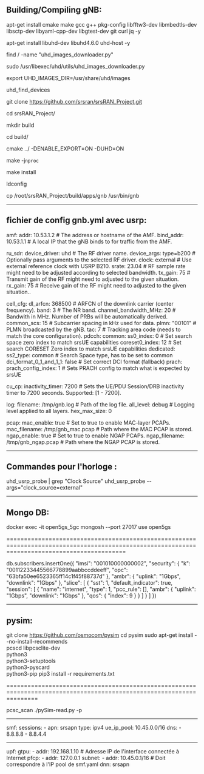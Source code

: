 Building/Compiling gNB:
-------------------------------------------------------------------------------------------------------------------------------------
apt-get install cmake make gcc g++ pkg-config libfftw3-dev libmbedtls-dev libsctp-dev libyaml-cpp-dev libgtest-dev git curl jq -y

apt-get install libuhd-dev libuhd4.6.0 uhd-host -y

find /  -name "uhd_images_downloader.py"

sudo /usr/libexec/uhd/utils/uhd_images_downloader.py

export UHD_IMAGES_DIR=/usr/share/uhd/images

uhd_find_devices

git clone https://github.com/srsran/srsRAN_Project.git

cd srsRAN_Project/

mkdir build

cd build/

cmake ../ -DENABLE_EXPORT=ON -DUHD=ON

make -j`nproc`

make install

ldconfig

cp /root/srsRAN_Project/build/apps/gnb /usr/bin/gnb

------------------------------------------------------------------------------------------------------------------
fichier de config gnb.yml avec usrp:
------------------------------------------------------------------------------------------------------------------
amf:
  addr: 10.53.1.2                  # The address or hostname of the AMF.
  bind_addr: 10.53.1.1             # A local IP that the gNB binds to for traffic from the AMF.

ru_sdr:
  device_driver: uhd                # The RF driver name.
  device_args: type=b200            # Optionally pass arguments to the selected RF driver.
  clock: external                   # Use external reference clock with USRP B210.
  srate: 23.04                      # RF sample rate might need to be adjusted according to selected bandwidth.
  tx_gain: 75                       # Transmit gain of the RF might need to adjusted to the given situation.
  rx_gain: 75                       # Receive gain of the RF might need to adjusted to the given situation.. 

cell_cfg:
  dl_arfcn: 368500                  # ARFCN of the downlink carrier (center frequency).
  band: 3                           # The NR band.
  channel_bandwidth_MHz: 20         # Bandwith in MHz. Number of PRBs will be automatically derived.
  common_scs: 15                    # Subcarrier spacing in kHz used for data.
  plmn: "00101"                     # PLMN broadcasted by the gNB.
  tac: 7                            # Tracking area code (needs to match the core configuration).
  pdcch:
    common:
      ss0_index: 0                  # Set search space zero index to match srsUE capabilities
      coreset0_index: 12            # Set search CORESET Zero index to match srsUE capabilities
    dedicated:
      ss2_type: common              # Search Space type, has to be set to common
      dci_format_0_1_and_1_1: false # Set correct DCI format (fallback)
  prach:
    prach_config_index: 1           # Sets PRACH config to match what is expected by srsUE

cu_cp:
  inactivity_timer: 7200            # Sets the UE/PDU Session/DRB inactivity timer to 7200 seconds. Supported: [1 - 7200].

log:
  filename: /tmp/gnb.log            # Path of the log file.
  all_level: debug                   # Logging level applied to all layers.
  hex_max_size: 0

pcap:
  mac_enable: true                 # Set to true to enable MAC-layer PCAPs.
  mac_filename: /tmp/gnb_mac.pcap   # Path where the MAC PCAP is stored.
  ngap_enable: true                # Set to true to enable NGAP PCAPs.
  ngap_filename: /tmp/gnb_ngap.pcap # Path where the NGAP PCAP is stored.
  
--------------------------------------------------------------------------------------------------------------------------------------------
Commandes pour l'horloge :
--------------------------------------------------------------------------------------------------------------------------------------------
uhd_usrp_probe | grep "Clock Source"
uhd_usrp_probe --args="clock_source=external"

----------------------------------------------------------------------------------------------------------------------------------------------
Mongo DB:
----------------------------------------------------------------------------------------------------------------------------------------------
docker exec -it open5gs_5gc mongosh --port 27017
use open5gs

==============================================================================================================================================

db.subscribers.insertOne({
  "imsi": "001010000000002",
  "security": {
    "k": "00112233445566778899aabbccddeeff",
    "opc": "63bfa50ee6523365ff14c1f45f88737d"
  },
  "ambr": {
    "uplink": "1Gbps",
    "downlink": "1Gbps"
  },
  "slice": [
    {
      "sst": 1,
      "default_indicator": true,
      "session": [
        {
          "name": "internet",
          "type": 1,
          "pcc_rule": [],
          "ambr": {
            "uplink": "1Gbps",
            "downlink": "1Gbps"
          },
          "qos": {
            "index": 9
          }
        }
      ]
    }
  ]
})

------------------------------------------------------------------------------------------------------------------
pysim:
-----------------------------------------------------------------------------------------------------------------
git clone https://github.com/osmocom/pysim
cd pysim
sudo apt-get install --no-install-recommends \
    pcscd libpcsclite-dev \
    python3 \
    python3-setuptools \
    python3-pyscard \
    python3-pip
pip3 install -r requirements.txt

=====================================================================================================================

pcsc_scan
./pySim-read.py -p 

---------------------------------------------------------------------------------------------------------------------------
smf:
  sessions:
    - apn: srsapn
      type: ipv4
      ue_ip_pool: 10.45.0.0/16
      dns:
        - 8.8.8.8
        - 8.8.4.4

---------------------------------------------------------------------------------------------------------------------------------------

upf:
  gtpu:
    - addr: 192.168.1.10  # Adresse IP de l'interface connectée à Internet
  pfcp:
    - addr: 127.0.0.1
  subnet:
    - addr: 10.45.0.1/16  # Doit correspondre à l'IP pool de smf.yaml
      dnn: srsapn
